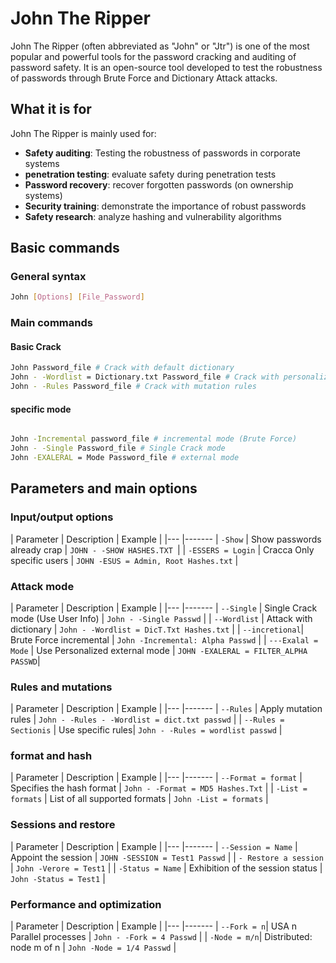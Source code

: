 # John The Ripper

John The Ripper (often abbreviated as "John" or "Jtr") is one of the most popular and powerful tools for the password cracking and auditing of password safety. It is an open-source tool developed to test the robustness of passwords through Brute Force and Dictionary Attack attacks.

## What it is for

John The Ripper is mainly used for:

- **Safety auditing**: Testing the robustness of passwords in corporate systems
- **penetration testing**: evaluate safety during penetration tests
- **Password recovery**: recover forgotten passwords (on ownership systems)
- **Security training**: demonstrate the importance of robust passwords
- **Safety research**: analyze hashing and vulnerability algorithms


## Basic commands

### General syntax
```Bash
John [Options] [File_Password]
```

### Main commands

#### Basic Crack
```Bash
John Password_file # Crack with default dictionary
John - -Wordlist = Dictionary.txt Password_file # Crack with personalized dictionary
John - -Rules Password_file # Crack with mutation rules
```

#### specific mode
```Bash

John -Incremental password_file # incremental mode (Brute Force)
John - -Single Password_file # Single Crack mode
John -EXALERAL = Mode Password_file # external mode
```

## Parameters and main options

### Input/output options

| Parameter | Description | Example |
|--- |-------
| `-Show` | Show passwords already crap | `JOHN - -SHOW HASHES.TXT `|
| `-ESSERS = Login` | Cracca Only specific users | `JOHN -ESUS = Admin, Root Hashes.txt` |

### Attack mode

| Parameter | Description | Example |
|--- |-------
| `--Single` | Single Crack mode (Use User Info) | `John - -Single Passwd` |
| `--Wordlist` | Attack with dictionary | `John - -Wordlist = DicT.Txt Hashes.txt` |
| `--incretional`| Brute Force incremental | `John -Incremental: Alpha Passwd` |
| `---Exalal = Mode` | Use Personalized external mode | `JOHN -EXALERAL = FILTER_ALPHA PASSWD`|

### Rules and mutations

| Parameter | Description | Example |
|--- |-------
| `--Rules` | Apply mutation rules | `John - -Rules - -Wordlist = dict.txt passwd` |
| `--Rules = Sectionis` | Use specific rules| `John - -Rules = wordlist passwd` |

### format and hash

| Parameter | Description | Example |
|--- |-------
| `--Format = format` | Specifies the hash format | `John - -Format = MD5 Hashes.Txt` |
| `-List = formats` | List of all supported formats | `John -List = formats` |

### Sessions and restore

| Parameter | Description | Example |
|--- |-------
| `--Session = Name` | Appoint the session | `JOHN -SESSION = Test1 Passwd` |
| `- Restore a session` | `John -Verore = Test1` |
| `-Status = Name` | Exhibition of the session status | `John -Status = Test1` |

### Performance and optimization

| Parameter | Description | Example |
|--- |-------
| `--Fork = n`| USA n Parallel processes | `John - -Fork = 4 Passwd` |
| `-Node = m/n`| Distributed: node m of n | `John -Node = 1/4 Passwd` |